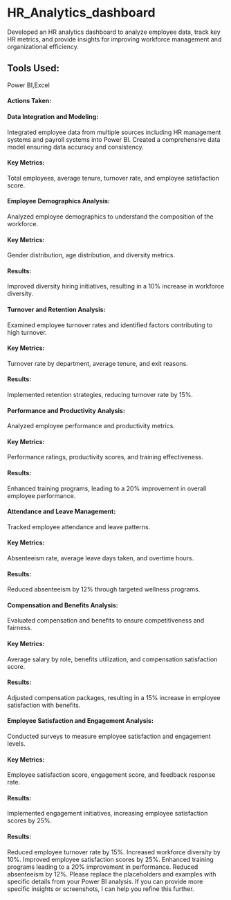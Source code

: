 # HR_Analytics_dashboard
Developed an HR analytics dashboard to analyze employee data, track key HR metrics, and provide insights for improving workforce management and organizational efficiency.
## Tools Used:
Power BI,Excel

#### Actions Taken:

#### Data Integration and Modeling:

Integrated employee data from multiple sources including HR management systems and payroll systems into Power BI.
Created a comprehensive data model ensuring data accuracy and consistency.
#### Key Metrics:
Total employees, average tenure, turnover rate, and employee satisfaction score.
#### Employee Demographics Analysis:

Analyzed employee demographics to understand the composition of the workforce.
#### Key Metrics: 
Gender distribution, age distribution, and diversity metrics.
#### Results: 
Improved diversity hiring initiatives, resulting in a 10% increase in workforce diversity.
#### Turnover and Retention Analysis:

Examined employee turnover rates and identified factors contributing to high turnover.
#### Key Metrics: 
Turnover rate by department, average tenure, and exit reasons.
#### Results: 
Implemented retention strategies, reducing turnover rate by 15%.
#### Performance and Productivity Analysis:

Analyzed employee performance and productivity metrics.
#### Key Metrics:
Performance ratings, productivity scores, and training effectiveness.
#### Results:
Enhanced training programs, leading to a 20% improvement in overall employee performance.
#### Attendance and Leave Management:

Tracked employee attendance and leave patterns.
#### Key Metrics:
Absenteeism rate, average leave days taken, and overtime hours.
#### Results: 
Reduced absenteeism by 12% through targeted wellness programs.
#### Compensation and Benefits Analysis:

Evaluated compensation and benefits to ensure competitiveness and fairness.
#### Key Metrics: 
Average salary by role, benefits utilization, and compensation satisfaction score.
#### Results: 
Adjusted compensation packages, resulting in a 15% increase in employee satisfaction with benefits.
#### Employee Satisfaction and Engagement Analysis:

Conducted surveys to measure employee satisfaction and engagement levels.
#### Key Metrics: 
Employee satisfaction score, engagement score, and feedback response rate.
#### Results: 
Implemented engagement initiatives, increasing employee satisfaction scores by 25%.
#### Results:

Reduced employee turnover rate by 15%.
Increased workforce diversity by 10%.
Improved employee satisfaction scores by 25%.
Enhanced training programs leading to a 20% improvement in performance.
Reduced absenteeism by 12%.
Please replace the placeholders and examples with specific details from your Power BI analysis. If you can provide more specific insights or screenshots, I can help you refine this further.



